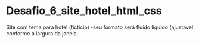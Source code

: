 # Desafio_6_site_hotel_html_css
 Site com tema para hotel (ficticio)
-seu formato será fluido liquido (ajustavel conforme a largura da janela.
